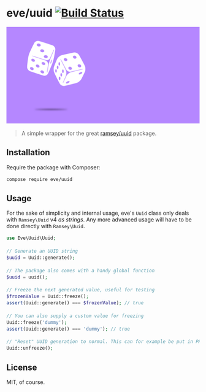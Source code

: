 # eve/uuid [![Build Status](https://travis-ci.org/Eveio/uuid.svg?branch=main)](https://travis-ci.org/Eveio/uuid)

![banner](./assets/banner.png)

> A simple wrapper for the great [ramsey/uuid](https://github.com/ramsey/uuid) package.

## Installation

Require the package with Composer:

```bash
compose require eve/uuid
```

## Usage

For the sake of simplicity and internal usage, eve's `Uuid` class only deals with `Ramsey\Uuid` v4 _as strings_. Any more advanced usage will have to be done directly with `Ramsey\Uuid`.

```php
use Eve\Uuid\Uuid;

// Generate an UUID string
$uuid = Uuid::generate();

// The package also comes with a handy global function
$uuid = uuid();

// Freeze the next generated value, useful for testing
$frozenValue = Uuid::freeze();
assert(Uuid::generate() === $frozenValue); // true

// You can also supply a custom value for freezing
Uuid::freeze('dummy');
assert(Uuid::generate() === 'dummy'); // true

// "Reset" UUID generation to normal. This can for example be put in PHPUnit's `tearDown` method. 
Uuid::unfreeze(); 
```

## License

MIT, of course.
